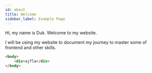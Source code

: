 ```yaml
---
id: about
title: Welcome
sidebar_label: Example Page
---
```


Hi, my name is Duk. Welcome to my website.

I will be using my website to document my journey to master some of frontend and other skills.

```html
<body>
    <div>ajfla</div>
</body>
```